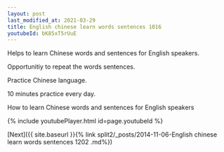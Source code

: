 ```yaml
---
layout: post
last_modified_at: 2021-03-29
title: English chinese learn words sentences 1016 
youtubeId: bK85xT5rUuE
---
```

 
 
Helps to learn Chinese words and sentences for English speakers.

Opportunitiy to repeat the words sentences. 

Practice Chinese language. 
 
10 minutes practice every day. 
 
How to learn Chinese words and sentences for English speakers 
 
{% include youtubePlayer.html id=page.youtubeId %}
 
 
[Next]({{ site.baseurl }}{% link  split2/_posts/2014-11-06-English chinese learn words sentences 1202 .md%})
 
